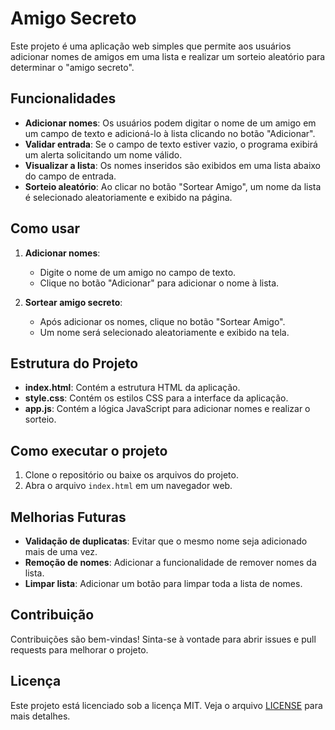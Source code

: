 # Amigo Secreto

Este projeto é uma aplicação web simples que permite aos usuários adicionar nomes de amigos em uma lista e realizar um sorteio aleatório para determinar o "amigo secreto".

## Funcionalidades

- **Adicionar nomes**: Os usuários podem digitar o nome de um amigo em um campo de texto e adicioná-lo à lista clicando no botão "Adicionar".
- **Validar entrada**: Se o campo de texto estiver vazio, o programa exibirá um alerta solicitando um nome válido.
- **Visualizar a lista**: Os nomes inseridos são exibidos em uma lista abaixo do campo de entrada.
- **Sorteio aleatório**: Ao clicar no botão "Sortear Amigo", um nome da lista é selecionado aleatoriamente e exibido na página.

## Como usar

1. **Adicionar nomes**:
   - Digite o nome de um amigo no campo de texto.
   - Clique no botão "Adicionar" para adicionar o nome à lista.

2. **Sortear amigo secreto**:
   - Após adicionar os nomes, clique no botão "Sortear Amigo".
   - Um nome será selecionado aleatoriamente e exibido na tela.

## Estrutura do Projeto

- **index.html**: Contém a estrutura HTML da aplicação.
- **style.css**: Contém os estilos CSS para a interface da aplicação.
- **app.js**: Contém a lógica JavaScript para adicionar nomes e realizar o sorteio.

## Como executar o projeto

1. Clone o repositório ou baixe os arquivos do projeto.
2. Abra o arquivo `index.html` em um navegador web.

## Melhorias Futuras

- **Validação de duplicatas**: Evitar que o mesmo nome seja adicionado mais de uma vez.
- **Remoção de nomes**: Adicionar a funcionalidade de remover nomes da lista.
- **Limpar lista**: Adicionar um botão para limpar toda a lista de nomes.

## Contribuição

Contribuições são bem-vindas! Sinta-se à vontade para abrir issues e pull requests para melhorar o projeto.

## Licença

Este projeto está licenciado sob a licença MIT. Veja o arquivo [LICENSE](LICENSE) para mais detalhes.